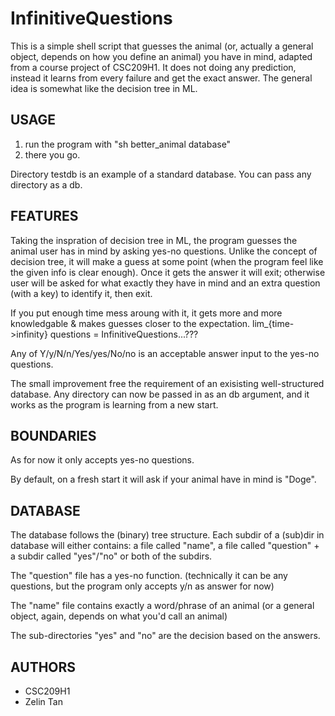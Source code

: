 # InfinitiveQuestions
This is a simple shell script that guesses the animal (or, actually a general object, depends on how you define an animal) you have in mind, adapted from a course project of CSC209H1.
It does not doing any prediction, instead it learns from every failure and get the exact answer.
The general idea is somewhat like the decision tree in ML.

## USAGE ##
1. run the program with "sh better_animal database"
2. there you go.

Directory testdb is an example of a standard database. You can pass any directory as a db.

## FEATURES ##
Taking the inspration of decision tree in ML, the program guesses the animal user has in mind by asking yes-no questions. Unlike the concept of decision tree, it will make a guess at some point (when the program feel like the given info is clear enough). Once it gets the answer it will exit; otherwise user will be asked for what exactly they have in mind and an extra question (with a key) to identify it, then exit.

If you put enough time mess aroung with it, it gets more and more knowledgable & makes guesses closer to the expectation. lim_{time->infinity} questions = InfinitiveQuestions...???

Any of Y/y/N/n/Yes/yes/No/no is an acceptable answer input to the yes-no questions.

The small improvement free the requirement of an exisisting well-structured database. Any directory can now be passed in as an db argument, and it works as the program is learning from a new start.

## BOUNDARIES ##
As for now it only accepts yes-no questions.

By default, on a fresh start it will ask if your animal have in mind is "Doge".

## DATABASE ##
The database follows the (binary) tree structure. Each subdir of a (sub)dir in database will either contains: a file called "name", a file called "question" + a subdir called "yes"/"no" or both of the subdirs.

The "question" file has a yes-no function. (technically it can be any questions, but the program only accepts y/n as answer for now)

The "name" file contains exactly a word/phrase of an animal (or a general object, again, depends on what you'd call an animal)

The sub-directories "yes" and "no" are the decision based on the answers.

## AUTHORS ##
- CSC209H1
- Zelin Tan
